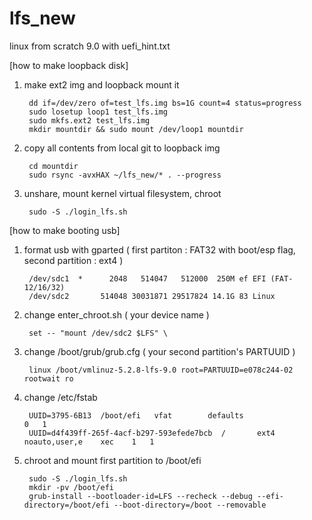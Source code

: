 # lfs_new
linux from scratch 9.0 with uefi_hint.txt

[how to make loopback disk]

1. make ext2 img and loopback mount it 

		dd if=/dev/zero of=test_lfs.img bs=1G count=4 status=progress
    	sudo losetup loop1 test_lfs.img
    	sudo mkfs.ext2 test_lfs.img
    	mkdir mountdir && sudo mount /dev/loop1 mountdir

2. copy all contents from local git to loopback img

		cd mountdir
    	sudo rsync -avxHAX ~/lfs_new/* . --progress

3. unshare, mount kernel virtual filesystem, chroot
    
		sudo -S ./login_lfs.sh

[how to make booting usb]

1. format usb with gparted ( first partiton : FAT32 with boot/esp flag,  second partition : ext4 )

		/dev/sdc1  *      2048   514047   512000  250M ef EFI (FAT-12/16/32)
    	/dev/sdc2       514048 30031871 29517824 14.1G 83 Linux

2. change enter_chroot.sh ( your device name )

		set -- "mount /dev/sdc2 $LFS" \    

3. change /boot/grub/grub.cfg ( your second partition's PARTUUID ) 
		
		linux /boot/vmlinuz-5.2.8-lfs-9.0 root=PARTUUID=e078c244-02 rootwait ro

4. change /etc/fstab

		UUID=3795-6B13  /boot/efi   vfat        defaults                                0   1
		UUID=d4f439ff-265f-4acf-b297-593efede7bcb  /       ext4        noauto,user,e    xec    1   1

5. chroot and mount first partition to /boot/efi

		sudo -S ./login_lfs.sh
		mkdir -pv /boot/efi
		grub-install --bootloader-id=LFS --recheck --debug --efi-directory=/boot/efi --boot-directory=/boot --removable
